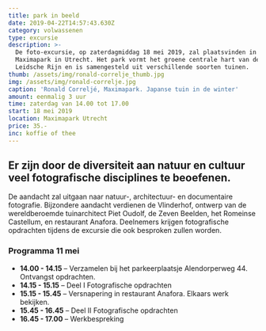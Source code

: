 ```yaml
---
title: park in beeld
date: 2019-04-22T14:57:43.630Z
category: volwassenen
type: excursie
description: >-
  De foto-excursie, op zaterdagmiddag 18 mei 2019, zal plaatsvinden in het
  Maximapark in Utrecht. Het park vormt het groene centrale hart van de wijk
  Leidsche Rijn en is samengesteld uit verschillende soorten tuinen.
thumb: /assets/img/ronald-correlje_thumb.jpg
img: /assets/img/ronald-correlje.jpg
caption: 'Ronald Correljé, Maximapark. Japanse tuin in de winter'
amount: eenmalig 3 uur
time: zaterdag van 14.00 tot 17.00
start: 18 mei 2019
location: Maximapark Utrecht
price: 35.-
inc: koffie of thee
---
```

## Er zijn door de diversiteit aan natuur en cultuur veel fotografische disciplines te beoefenen.

De aandacht zal uitgaan naar natuur-, architectuur- en documentaire fotografie. Bijzondere aandacht verdienen de Vlinderhof, ontwerp van de wereldberoemde tuinarchitect Piet Oudolf, de Zeven Beelden, het Romeinse Castellum, en restaurant Anafora. Deelnemers krijgen fotografische opdrachten tijdens de excursie die ook besproken zullen worden. 

### Programma 11 mei

* **14.00 - 14.15** – Verzamelen bij het parkeerplaatsje Alendorperweg 44. Ontvangst opdrachten.
* **14.15 - 15.15** – Deel I Fotografische opdrachten 
* **15.15 - 15.45** – Versnapering in restaurant Anafora. Elkaars werk bekijken.
* **15.45 - 16.45** – Deel II Fotografische opdrachten
* **16.45 - 17.00** – Werkbespreking

